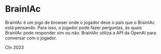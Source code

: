 # BrainIAc
BrainIAc é um jogo de browser onde o jogador deve o país que o BrainIAc está pensando. Para isso, o jogador pode fazer perguntas, às quais BrainIAc pode responder sim ou não. BrainIAc utiliza a API da OpenAI para conversar com o jogador.

CIn 2023
